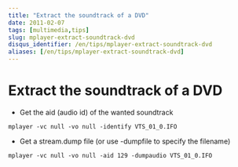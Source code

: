 ```yaml
---
title: "Extract the soundtrack of a DVD"
date: 2011-02-07
tags: [multimedia,tips]
slug: mplayer-extract-soundtrack-dvd
disqus_identifier: /en/tips/mplayer-extract-soundtrack-dvd
aliases: [/en/tips/mplayer-extract-soundtrack-dvd]
---
```

# Extract the soundtrack of a DVD

*	Get the aid (audio id) of the wanted soundtrack

```
mplayer -vc null -vo null -identify VTS_01_0.IFO
```

*	Get a stream.dump file (or use -dumpfile to specify the filename)

```
mplayer -vc null -vo null -aid 129 -dumpaudio VTS_01_0.IFO
```





